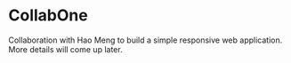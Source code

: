 # CollabOne
Collaboration with Hao Meng to build a simple responsive web application. More details will come up later.

